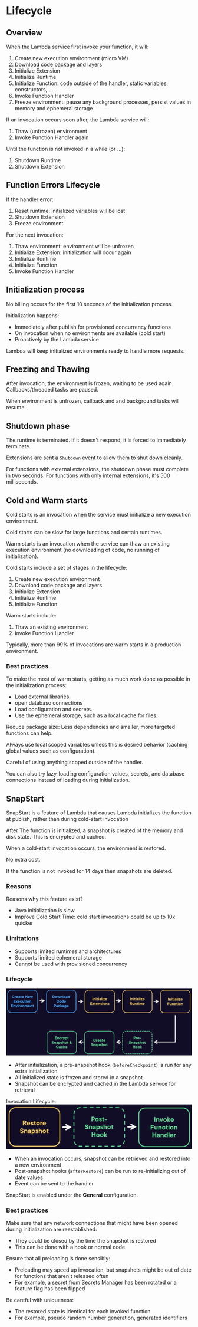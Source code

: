 # Lifecycle

## Overview

When the Lambda service first invoke your function, it will:
1. Create new execution environment (micro VM)
2. Download code package and layers
3. Initialize Extension
4. Initialize Runtime
5. Initialize Function: code outside of the handler, static variables, constructors, ...
6. Invoke Function Handler
7. Freeze environment: pause any background processes, persist values in memory and ephemeral storage

If an invocation occurs soon after, the Lambda service will:
1. Thaw (unfrozen) environment
2. Invoke Function Handler again

Until the function is not invoked in a while (or ...):
1. Shutdown Runtime
2. Shutdown Extension


## Function Errors Lifecycle

If the handler error:
1. Reset runtime: initialized variables will be lost
2. Shutdown Extension
3. Freeze environment

For the next invocation:
1. Thaw environment: environment will be unfrozen
2. Initialize Extension: initialization will occur again
3. Initialize Runtime
4. Initialize Function
5. Invoke Function Handler


## Initialization process

No billing occurs for the first 10 seconds of the initialization process.

Initialization happens:
- Immediately after publish for provisioned concurrency functions
- On invocation when no environments are available (cold start)
- Proactively by the Lambda service

Lambda will keep initialized environments ready to handle more requests.


## Freezing and Thawing

After invocation, the environment is frozen, waiting to be used again. Callbacks/threaded tasks are paused.

When environment is unfrozen, callback and and background tasks will resume.


## Shutdown phase

The runtime is terminated. If it doesn't respond, it is forced to immediately terminate.

Extensions are sent a `Shutdown` event to allow them to shut down cleanly.

For functions with external extensions, the shutdown phase must complete in two seconds. For functions with only internal extensions, it's 500 milliseconds.


## Cold and Warm starts

Cold starts is an invocation when the service must initialize a new execution environment.

Cold starts can be slow for large functions and certain runtimes.

Warm starts is an invocation when the service can thaw an existing execution environment (no downloading of code, no running of initialization).

Cold starts include a set of stages in the lifecycle:
1. Create new execution environment
2. Download code package and layers
3. Initialize Extension
4. Initialize Runtime
5. Initialize Function

Warm starts include:
1. Thaw an existing environment
2. Invoke Function Handler

Typically, more than 99% of invocations are warm starts in a production environment.


### Best practices

To make the most of warm starts, getting as much work done as possible in the initialization process:
- Load external libraries.
- open databaso connections
- Load configuration and secrets.
- Use the ephemeral storage, such as a local cache for files.

Reduce package size: Less dependencies and smaller, more targeted functions can help.

Always use local scoped variables unless this is desired behavior (caching global values such as configuration).

Careful of using anything scoped outside of the handler.

You can also try lazy-loading configuration values, secrets, and database connections instead of loading during initialization.


## SnapStart

SnapStart is a feature of Lambda that causes Lambda initializes the function at publish, rather than during cold-start invocation

After The function is initialized, a snapshot is created of the memory and disk state. This is encrypted and cached.

When a cold-start invocation occurs, the environment is restored.

No extra cost.

If the function is not invoked for 14 days then snapshots are deleted.


### Reasons
Reasons why this feature exist?
- Java initialization is slow
- Improve Cold Start Time: cold start invocations could be up to 10x quicker


### Limitations
- Supports limited runtimes and architectures
- Supports limited ephemeral storage
- Cannot be used with provisioned concurrency

### Lifecycle

![](./images/snapstart-lifecycle.png)

- After initialization, a pre-snapshot hook (`beforeCheckpoint`) is run for any extra initialization
- All initialized state is frozen and stored in a snapshot
- Snapshot can be encrypted and cached in the Lambda service for retrieval

Invocation Lifecycle:
![](./images/snapstart-invoke.png)
- When an invocation occurs, snapshot can be retrieved and restored into a new environment
- Post-snapshot hooks (`afterRestore`) can be run to re-initializing out of date values
- Event can be sent to the handler

SnapStart is enabled under the **General** configuration.

### Best practices

Make sure that any network connections that might have been opened
during initialization are reestablished:
- They could be closed by the time the snapshot is restored
- This can be done with a hook or normal code

Ensure that all preloading is done sensibly:
- Preloading may speed up invocation, but snapshots might be out of date for functions that aren't released often
- For example, a secret from Secrets Manager has been rotated or a feature flag has been flipped

Be careful with uniqueness:
- The restored state is identical for each invoked function
- For example, pseudo random number generation, generated identifiers